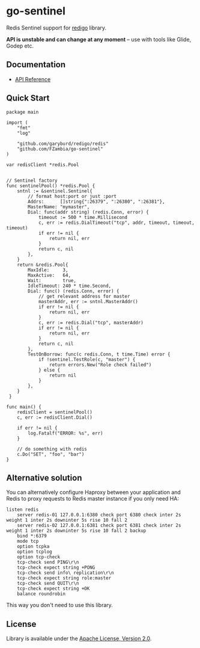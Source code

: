 go-sentinel
===========

Redis Sentinel support for [redigo](https://github.com/garyburd/redigo) library.

**API is unstable and can change at any moment** – use with tools like Glide, Godep etc.

Documentation
-------------

- [API Reference](http://godoc.org/github.com/FZambia/go-sentinel)

Quick Start
-----------

```golang
package main

import (
	"fmt"
	"log"

	"github.com/garyburd/redigo/redis"
	"github.com/FZambia/go-sentinel"
)

var redisClient *redis.Pool


// Sentinel factory
func sentinelPool() *redis.Pool {
 	sntnl := &sentinel.Sentinel{
 		// format host:port or just :port
 		Addrs:      []string{":26379", ":26380", ":26381"},
 		MasterName: "mymaster",
 		Dial: func(addr string) (redis.Conn, error) {
 			timeout := 500 * time.Millisecond
 			c, err := redis.DialTimeout("tcp", addr, timeout, timeout, timeout)
 			if err != nil {
 				return nil, err
 			}
 			return c, nil
 		},
 	}
 	return &redis.Pool{
 		MaxIdle:     3,
 		MaxActive:   64,
 		Wait:        true,
 		IdleTimeout: 240 * time.Second,
 		Dial: func() (redis.Conn, error) {
 			// get relevant address for master
 			masterAddr, err := sntnl.MasterAddr()
 			if err != nil {
 				return nil, err
 			}
 			c, err := redis.Dial("tcp", masterAddr)
 			if err != nil {
 				return nil, err
 			}
 			return c, nil
 		},
 		TestOnBorrow: func(c redis.Conn, t time.Time) error {
 			if !sentinel.TestRole(c, "master") {
 				return errors.New("Role check failed")
 			} else {
 				return nil
 			}
 		},
 	}
 }

func main() {
	redisClient = sentinelPool()
	c, err := redisClient.Dial()

	if err != nil {
		log.Fatalf("ERROR: %s", err)
	}

	// do something with redis
	c.Do("SET", "foo", "bar")
}

```

Alternative solution
--------------------

You can alternatively configure Haproxy between your application and Redis to proxy requests to Redis master instance if you only need HA:

```
listen redis
    server redis-01 127.0.0.1:6380 check port 6380 check inter 2s weight 1 inter 2s downinter 5s rise 10 fall 2
    server redis-02 127.0.0.1:6381 check port 6381 check inter 2s weight 1 inter 2s downinter 5s rise 10 fall 2 backup
    bind *:6379
    mode tcp
    option tcpka
    option tcplog
    option tcp-check
    tcp-check send PING\r\n
    tcp-check expect string +PONG
    tcp-check send info\ replication\r\n
    tcp-check expect string role:master
    tcp-check send QUIT\r\n
    tcp-check expect string +OK
    balance roundrobin
```

This way you don't need to use this library.

License
-------

Library is available under the [Apache License, Version 2.0](http://www.apache.org/licenses/LICENSE-2.0.html). 

